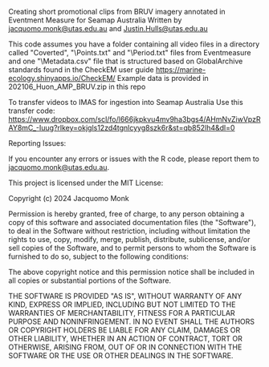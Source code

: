 Creating short promotional clips from BRUV imagery annotated in Eventment Measure for Seamap Australia
Written by jacquomo.monk@utas.edu.au and Justin.Hulls@utas.edu.au

This code assumes you have a folder containing all video files in a directory called "Coverted", "\\Points.txt" and "\\Period.txt" files from Eventmeasure and one "\\Metadata.csv" file that is structured based on GlobalArchive standards found in the CheckEM user guide https://marine-ecology.shinyapps.io/CheckEM/
Example data is provided in 202106_Huon_AMP_BRUV.zip in this repo

To transfer videos to IMAS for ingestion into Seamap Australia 
Use this transfer code: https://www.dropbox.com/scl/fo/l666jkpkvu4mv9ha3bgs4/AHmNvZiwVpzRAY8mC_-Iuug?rlkey=okjgls12zd4tgnlcyyg8szk6r&st=qb852lh4&dl=0


Reporting Issues:

If you encounter any errors or issues with the R code, please report them to jacquomo.monk@utas.edu.au.

This project is licensed under the MIT License:

Copyright (c) 2024 Jacquomo Monk

Permission is hereby granted, free of charge, to any person obtaining a copy of this software and associated documentation files (the "Software"), to deal in the Software without restriction, including without limitation the rights to use, copy, modify, merge, publish, distribute, sublicense, and/or sell copies of the Software, and to permit persons to whom the Software is furnished to do so, subject to the following conditions:

The above copyright notice and this permission notice shall be included in all copies or substantial portions of the Software.

THE SOFTWARE IS PROVIDED "AS IS", WITHOUT WARRANTY OF ANY KIND, EXPRESS OR IMPLIED, INCLUDING BUT NOT LIMITED TO THE WARRANTIES OF MERCHANTABILITY, FITNESS FOR A PARTICULAR PURPOSE AND NONINFRINGEMENT. IN NO EVENT SHALL THE AUTHORS OR COPYRIGHT HOLDERS BE LIABLE FOR ANY CLAIM, DAMAGES OR OTHER LIABILITY, WHETHER IN AN ACTION OF CONTRACT, TORT OR OTHERWISE, ARISING FROM, OUT OF OR IN CONNECTION WITH THE SOFTWARE OR THE USE OR OTHER DEALINGS IN THE SOFTWARE.
